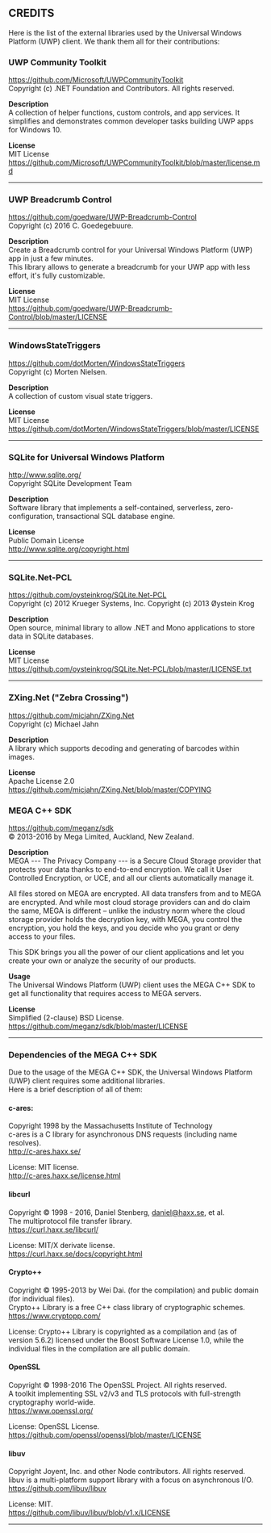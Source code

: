 ﻿## CREDITS
Here is the list of the external libraries used by the Universal Windows Platform (UWP) client. We thank them all for their contributions:

### UWP Community Toolkit
https://github.com/Microsoft/UWPCommunityToolkit \
Copyright (c) .NET Foundation and Contributors. All rights reserved.

**Description**\
A collection of helper functions, custom controls, and app services. It simplifies and demonstrates common developer tasks building UWP apps for Windows 10.

**License**\
MIT License\
https://github.com/Microsoft/UWPCommunityToolkit/blob/master/license.md
<hr>

### UWP Breadcrumb Control
https://github.com/goedware/UWP-Breadcrumb-Control \
Copyright (c) 2016 C. Goedegebuure.

**Description**\
Create a Breadcrumb control for your Universal Windows Platform (UWP) app in just a few minutes.\
This library allows to generate a breadcrumb for your UWP app with less effort, it's fully customizable.

**License**\
MIT License\
https://github.com/goedware/UWP-Breadcrumb-Control/blob/master/LICENSE
<hr>

### WindowsStateTriggers
https://github.com/dotMorten/WindowsStateTriggers \
Copyright (c) Morten Nielsen.

**Description**\
A collection of custom visual state triggers.

**License**\
MIT License\
https://github.com/dotMorten/WindowsStateTriggers/blob/master/LICENSE
<hr>

### SQLite for Universal Windows Platform
http://www.sqlite.org/ \
Copyright SQLite Development Team

**Description**\
Software library that implements a self-contained, serverless, zero-configuration, transactional SQL database engine.

**License**\
Public Domain License\
http://www.sqlite.org/copyright.html
<hr>

### SQLite.Net-PCL
https://github.com/oysteinkrog/SQLite.Net-PCL \
Copyright (c) 2012 Krueger Systems, Inc.
Copyright (c) 2013 Øystein Krog

**Description**\
Open source, minimal library to allow .NET and Mono applications to store data in SQLite databases.

**License**\
MIT License\
https://github.com/oysteinkrog/SQLite.Net-PCL/blob/master/LICENSE.txt
<hr>

### ZXing.Net ("Zebra Crossing")
https://github.com/micjahn/ZXing.Net \
Copyright (c) Michael Jahn

**Description**\
A library which supports decoding and generating of barcodes within images.

**License**\
Apache License 2.0\
https://github.com/micjahn/ZXing.Net/blob/master/COPYING

### MEGA C++ SDK
https://github.com/meganz/sdk \
© 2013-2016 by Mega Limited, Auckland, New Zealand.

**Description**\
MEGA --- The Privacy Company --- is a Secure Cloud Storage provider that protects your data thanks to end-to-end encryption. We call it User Controlled Encryption, or UCE, and all our clients automatically manage it.

All files stored on MEGA are encrypted. All data transfers from and to MEGA are encrypted. And while most cloud storage providers can and do claim the same, MEGA is different – unlike the industry norm where the cloud storage provider holds the decryption key, with MEGA, you control the encryption, you hold the keys, and you decide who you grant or deny access to your files.

This SDK brings you all the power of our client applications and let you create your own or analyze the security of our products.

**Usage**\
The Universal Windows Platform (UWP) client uses the MEGA C++ SDK to get all functionality that requires access to MEGA servers.

**License**\
Simplified (2-clause) BSD License.\
https://github.com/meganz/sdk/blob/master/LICENSE
<hr>

### Dependencies of the MEGA C++ SDK
Due to the usage of the MEGA C++ SDK, the Universal Windows Platform (UWP) client requires some additional libraries.\
Here is a brief description of all of them:

#### c-ares:
Copyright 1998 by the Massachusetts Institute of Technology\
c-ares is a C library for asynchronous DNS requests (including name resolves).\
http://c-ares.haxx.se/

License: MIT license.\
http://c-ares.haxx.se/license.html

#### libcurl
Copyright © 1998 - 2016, Daniel Stenberg, daniel@haxx.se, et al.\
The multiprotocol file transfer library.\
https://curl.haxx.se/libcurl/

License: MIT/X derivate license.\
https://curl.haxx.se/docs/copyright.html</p>

#### Crypto++
Copyright © 1995-2013 by Wei Dai. (for the compilation) and public domain (for individual files).\
Crypto++ Library is a free C++ class library of cryptographic schemes.\
https://www.cryptopp.com/

License: Crypto++ Library is copyrighted as a compilation and (as of version 5.6.2) licensed under the Boost Software License 1.0, while the individual files in the compilation are all public domain.

#### OpenSSL
Copyright © 1998-2016 The OpenSSL Project. All rights reserved.\
A toolkit implementing SSL v2/v3 and TLS protocols with full-strength cryptography world-wide.\
https://www.openssl.org/

License: OpenSSL License.\
https://github.com/openssl/openssl/blob/master/LICENSE

#### libuv
Copyright Joyent, Inc. and other Node contributors. All rights reserved.\
libuv is a multi-platform support library with a focus on asynchronous I/O.\
https://github.com/libuv/libuv

License: MIT.\
https://github.com/libuv/libuv/blob/v1.x/LICENSE
<hr>
